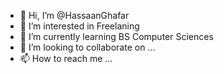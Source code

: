 - 👋 Hi, I’m @HassaanGhafar
- 👀 I’m interested in Freelaning
- 🌱 I’m currently learning BS Computer Sciences
- 💞️ I’m looking to collaborate on ...
- 📫 How to reach me ...

<!---
HassaanGhafar/HassaanGhafar is a ✨ special ✨ repository because its `README.md` (this file) appears on your GitHub profile.
You can click the Preview link to take a look at your changes.
--->
